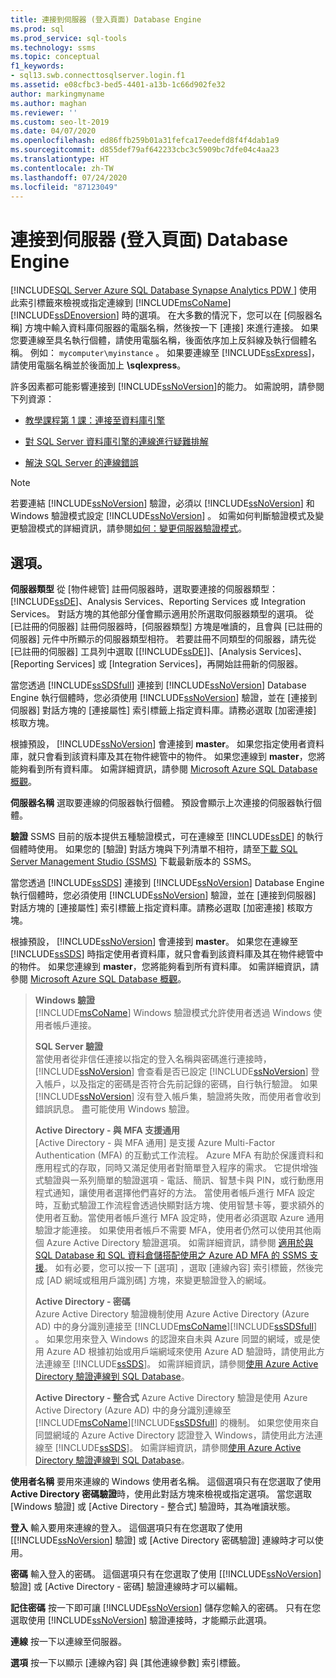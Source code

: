 ```yaml
---
title: 連接到伺服器 (登入頁面) Database Engine
ms.prod: sql
ms.prod_service: sql-tools
ms.technology: ssms
ms.topic: conceptual
f1_keywords:
- sql13.swb.connecttosqlserver.login.f1
ms.assetid: e08cfbc3-bed5-4401-a13b-1c66d902fe32
author: markingmyname
ms.author: maghan
ms.reviewer: ''
ms.custom: seo-lt-2019
ms.date: 04/07/2020
ms.openlocfilehash: ed86ffb259b01a31fefca17eedefd8f4f4dab1a9
ms.sourcegitcommit: d855def79af642233cbc3c5909bc7dfe04c4aa23
ms.translationtype: HT
ms.contentlocale: zh-TW
ms.lasthandoff: 07/24/2020
ms.locfileid: "87123049"
---
```

# <a name="connect-to-server-login-page-database-engine"></a>連接到伺服器 (登入頁面) Database Engine

[!INCLUDE[SQL Server Azure SQL Database Synapse Analytics PDW ](../../includes/applies-to-version/sql-asdb-asdbmi-asa-pdw.md)]
使用此索引標籤來檢視或指定連線到 [!INCLUDE[msCoName](../../includes/msconame_md.md)] [!INCLUDE[ssDEnoversion](../../includes/ssdenoversion_md.md)] 時的選項。 在大多數的情況下，您可以在 [伺服器名稱]  方塊中輸入資料庫伺服器的電腦名稱，然後按一下 [連接]  來進行連接。 如果您要連線至具名執行個體，請使用電腦名稱，後面依序加上反斜線及執行個體名稱。 例如： `mycomputer\myinstance` 。 如果要連線至 [!INCLUDE[ssExpress](../../includes/ssexpress_md.md)]，請使用電腦名稱並於後面加上 **\sqlexpress**。

許多因素都可能影響連接到 [!INCLUDE[ssNoVersion](../../includes/ssnoversion-md.md)]的能力。 如需說明，請參閱下列資源：

- [教學課程第 1 課：連接至資料庫引擎](../../relational-databases/lesson-1-connecting-to-the-database-engine.md)

- [對 SQL Server 資料庫引擎的連線進行疑難排解](../../database-engine/configure-windows/troubleshoot-connecting-to-the-sql-server-database-engine.md)  

- [解決 SQL Server 的連線錯誤](https://support.microsoft.com/help/4009936/solving-connectivity-errors-to-sql-server)

> [!NOTE]
> 若要連結 [!INCLUDE[ssNoVersion](../../includes/ssnoversion-md.md)] 驗證，必須以 [!INCLUDE[ssNoVersion](../../includes/ssnoversion-md.md)] 和 Windows 驗證模式設定 [!INCLUDE[ssNoVersion](../../includes/ssnoversion-md.md)] 。 如需如何判斷驗證模式及變更驗證模式的詳細資訊，請參閱[如何：變更伺服器驗證模式](../../database-engine/configure-windows/change-server-authentication-mode.md)。  

## <a name="options"></a>選項。

**伺服器類型** 從 [物件總管] 註冊伺服器時，選取要連接的伺服器類型：[!INCLUDE[ssDE](../../includes/ssde_md.md)]、Analysis Services、Reporting Services 或 Integration Services。 對話方塊的其他部分僅會顯示適用於所選取伺服器類型的選項。 從 [已註冊的伺服器] 註冊伺服器時，[伺服器類型]  方塊是唯讀的，且會與 [已註冊的伺服器] 元件中所顯示的伺服器類型相符。 若要註冊不同類型的伺服器，請先從 [已註冊的伺服器] 工具列中選取 [[!INCLUDE[ssDE](../../includes/ssde_md.md)]]、[Analysis Services]、[Reporting Services] 或 [Integration Services]，再開始註冊新的伺服器。

當您透過 [!INCLUDE[ssSDSfull](../../includes/sssdsfull-md.md)] 連接到 [!INCLUDE[ssNoVersion](../../includes/ssnoversion-md.md)] Database Engine 執行個體時，您必須使用 [!INCLUDE[ssNoVersion](../../includes/ssnoversion-md.md)] 驗證，並在 [連接到伺服器]  對話方塊的 [連接屬性]  索引標籤上指定資料庫。請務必選取 [加密連接]  核取方塊。

根據預設， [!INCLUDE[ssNoVersion](../../includes/ssnoversion-md.md)] 會連接到 **master**。 如果您指定使用者資料庫，就只會看到該資料庫及其在物件總管中的物件。 如果您連線到 **master**，您將能夠看到所有資料庫。 如需詳細資訊，請參閱 [Microsoft Azure SQL Database 概觀](/azure/sql-database/sql-database-technical-overview/)。

**伺服器名稱** 選取要連線的伺服器執行個體。 預設會顯示上次連接的伺服器執行個體。  

**驗證** SSMS 目前的版本提供五種驗證模式，可在連線至 [!INCLUDE[ssDE](../../includes/ssde_md.md)] 的執行個體時使用。 如果您的 [驗證] 對話方塊與下列清單不相符，請至[下載 SQL Server Management Studio (SSMS)](../download-sql-server-management-studio-ssms.md) 下載最新版本的 SSMS。

當您透過 [!INCLUDE[ssSDS](../../includes/sssds-md.md)] 連接到 [!INCLUDE[ssNoVersion](../../includes/ssnoversion-md.md)] Database Engine 執行個體時，您必須使用 [!INCLUDE[ssNoVersion](../../includes/ssnoversion-md.md)] 驗證，並在 [連接到伺服器]  對話方塊的 [連接屬性]  索引標籤上指定資料庫。請務必選取 [加密連接]  核取方塊。

根據預設， [!INCLUDE[ssNoVersion](../../includes/ssnoversion-md.md)] 會連接到 **master**。 如果您在連線至 [!INCLUDE[ssSDS](../../includes/sssds-md.md)] 時指定使用者資料庫，就只會看到該資料庫及其在物件總管中的物件。 如果您連線到 **master**，您將能夠看到所有資料庫。 如需詳細資訊，請參閱 [Microsoft Azure SQL Database 概觀](/azure/sql-database/sql-database-technical-overview/)。

> **Windows 驗證**  
> [!INCLUDE[msCoName](../../includes/msconame_md.md)] Windows 驗證模式允許使用者透過 Windows 使用者帳戶連接。  
>
> **SQL Server 驗證**  
> 當使用者從非信任連接以指定的登入名稱與密碼進行連接時， [!INCLUDE[ssNoVersion](../../includes/ssnoversion-md.md)] 會查看是否已設定 [!INCLUDE[ssNoVersion](../../includes/ssnoversion-md.md)] 登入帳戶，以及指定的密碼是否符合先前記錄的密碼，自行執行驗證。 如果 [!INCLUDE[ssNoVersion](../../includes/ssnoversion-md.md)] 沒有登入帳戶集，驗證將失敗，而使用者會收到錯誤訊息。 盡可能使用 Windows 驗證。  
>
> **Active Directory - 與 MFA 支援通用**  
> [Active Directory - 與 MFA 通用] 是支援 Azure Multi-Factor Authentication (MFA) 的互動式工作流程。 Azure MFA 有助於保護資料和應用程式的存取，同時又滿足使用者對簡單登入程序的需求。 它提供增強式驗證與一系列簡單的驗證選項 - 電話、簡訊、智慧卡與 PIN，或行動應用程式通知，讓使用者選擇他們喜好的方法。 當使用者帳戶進行 MFA 設定時，互動式驗證工作流程會透過快顯對話方塊、使用智慧卡等，要求額外的使用者互動。當使用者帳戶進行 MFA 設定時，使用者必須選取 Azure 通用驗證才能連接。 如果使用者帳戶不需要 MFA，使用者仍然可以使用其他兩個 Azure Active Directory 驗證選項。 如需詳細資訊，請參閱 [適用於與 SQL Database 和 SQL 資料倉儲搭配使用之 Azure AD MFA 的 SSMS 支援](https://azure.microsoft.com/documentation/articles/sql-database-ssms-mfa-authentication/)。 如有必要，您可以按一下 [選項]  ，選取 [連線內容]  索引標籤，然後完成 [AD 網域或租用戶識別碼]  方塊，來變更驗證登入的網域。
>
> **Active Directory - 密碼**  
> Azure Active Directory 驗證機制使用 Azure Active Directory (Azure AD) 中的身分識別連接至 [!INCLUDE[msCoName](../../includes/msconame_md.md)][!INCLUDE[ssSDSfull](../../includes/sssdsfull-md.md)] 。  如果您用來登入 Windows 的認證來自未與 Azure 同盟的網域，或是使用 Azure AD 根據初始或用戶端網域來使用 Azure AD 驗證時，請使用此方法連線至 [!INCLUDE[ssSDS](../../includes/sssds-md.md)]。 如需詳細資訊，請參閱[使用 Azure Active Directory 驗證連線到 SQL Database](https://azure.microsoft.com/documentation/articles/sql-database-aad-authentication/)。  
>
> **Active Directory - 整合式** Azure Active Directory 驗證是使用 Azure Active Directory (Azure AD) 中的身分識別連線至 [!INCLUDE[msCoName](../../includes/msconame_md.md)][!INCLUDE[ssSDSfull](../../includes/sssdsfull-md.md)] 的機制。 如果您使用來自同盟網域的 Azure Active Directory 認證登入 Windows，請使用此方法連線至 [!INCLUDE[ssSDS](../../includes/sssds-md.md)]。 如需詳細資訊，請參閱[使用 Azure Active Directory 驗證連線到 SQL Database](https://azure.microsoft.com/documentation/articles/sql-database-aad-authentication/)。  
  
**使用者名稱** 要用來連線的 Windows 使用者名稱。 這個選項只有在您選取了使用  **Active Directory 密碼驗證**時，使用此對話方塊來檢視或指定選項。 當您選取 [Windows 驗證]  或 [Active Directory - 整合式]  驗證時，其為唯讀狀態。

**登入** 輸入要用來連線的登入。 這個選項只有在您選取了使用 [[!INCLUDE[ssNoVersion](../../includes/ssnoversion-md.md)] 驗證] 或 [Active Directory 密碼驗證] 連線時才可以使用。

**密碼** 輸入登入的密碼。 這個選項只有在您選取了使用 [[!INCLUDE[ssNoVersion](../../includes/ssnoversion-md.md)] 驗證] 或 [Active Directory - 密碼] 驗證連線時才可以編輯。

**記住密碼** 按一下即可讓 [!INCLUDE[ssNoVersion](../../includes/ssnoversion-md.md)] 儲存您輸入的密碼。 只有在您選取使用 [!INCLUDE[ssNoVersion](../../includes/ssnoversion-md.md)] 驗證連接時，才能顯示此選項。

**連線** 按一下以連線至伺服器。  

**選項** 按一下以顯示 [連線內容]  與 [其他連線參數]  索引標籤。